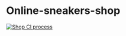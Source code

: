 # Online-sneakers-shop

[![Shop CI process](https://github.com/Gleb1395/Online-sneakers-shop/actions/workflows/django-ci.yml/badge.svg)](https://github.com/Gleb1395/Online-sneakers-shop/actions/workflows/django-ci.yml)